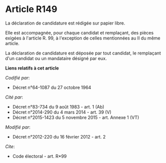# Article R149

La déclaration de candidature est rédigée sur papier libre. 

Elle est accompagnée, pour chaque candidat et remplaçant, des pièces exigées à l'article R. 99, à l'exception de celles
mentionnées au II du même article. 

La déclaration de candidature est déposée par tout candidat, le remplaçant d'un candidat ou un mandataire désigné par eux.

**Liens relatifs à cet article**

_Codifié par_:

  - Décret n°64-1087 du 27 octobre 1964

_Cité par_:

  - Décret n°83-734 du 9 août 1983 - art. 1 (Ab)
  - Décret n°2014-290 du 4 mars 2014 - art. 39 (V)
  - Décret n°2015-1423 du 5 novembre 2015 - art. Annexe 1 (VT)

_Modifié par_:

  - Décret n°2012-220 du 16 février 2012 - art. 2

_Cite_:

  - Code électoral - art. R*99

